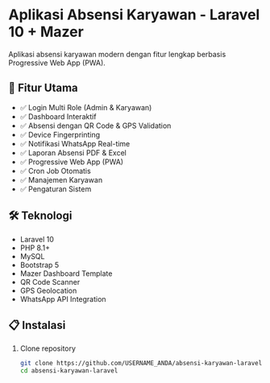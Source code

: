 # Aplikasi Absensi Karyawan - Laravel 10 + Mazer

Aplikasi absensi karyawan modern dengan fitur lengkap berbasis Progressive Web App (PWA).

## 🚀 Fitur Utama

- ✅ Login Multi Role (Admin & Karyawan)
- ✅ Dashboard Interaktif
- ✅ Absensi dengan QR Code & GPS Validation
- ✅ Device Fingerprinting
- ✅ Notifikasi WhatsApp Real-time
- ✅ Laporan Absensi PDF & Excel
- ✅ Progressive Web App (PWA)
- ✅ Cron Job Otomatis
- ✅ Manajemen Karyawan
- ✅ Pengaturan Sistem

## 🛠️ Teknologi

- Laravel 10
- PHP 8.1+
- MySQL
- Bootstrap 5
- Mazer Dashboard Template
- QR Code Scanner
- GPS Geolocation
- WhatsApp API Integration

## 📋 Instalasi

1. Clone repository
   ```bash
   git clone https://github.com/USERNAME_ANDA/absensi-karyawan-laravel.git
   cd absensi-karyawan-laravel
